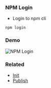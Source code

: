 ### NPM Login

- Login to npm cli

`npm login`

### Demo

<img src="../../gifs/npm-login.gif" alt="NPM Login"/> <br>

### Related

- [Init](npm-init.md)
- [Publish](npm-publish)
